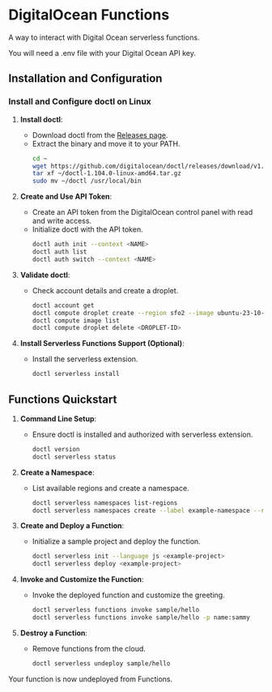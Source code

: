 # DigitalOcean Functions

A way to interact with Digital Ocean serverless functions.

You will need a .env file with your Digital Ocean API key.

## Installation and Configuration

### Install and Configure doctl on Linux

1. **Install doctl**:
   - Download doctl from the [Releases page](https://github.com/digitalocean/doctl/releases).
   - Extract the binary and move it to your PATH.
     ```sh
     cd ~
     wget https://github.com/digitalocean/doctl/releases/download/v1.104.0/doctl-1.104.0-linux-amd64.tar.gz
     tar xf ~/doctl-1.104.0-linux-amd64.tar.gz
     sudo mv ~/doctl /usr/local/bin
     ```

2. **Create and Use API Token**:
   - Create an API token from the DigitalOcean control panel with read and write access.
   - Initialize doctl with the API token.
     ```sh
     doctl auth init --context <NAME>
     doctl auth list
     doctl auth switch --context <NAME>
     ```

3. **Validate doctl**:
   - Check account details and create a droplet.
     ```sh
     doctl account get
     doctl compute droplet create --region sfo2 --image ubuntu-23-10-x64 --size s-1vcpu-1gb <DROPLET-NAME>
     doctl compute image list
     doctl compute droplet delete <DROPLET-ID>
     ```

4. **Install Serverless Functions Support (Optional)**:
   - Install the serverless extension.
     ```sh
     doctl serverless install
     ```

## Functions Quickstart

1. **Command Line Setup**:
   - Ensure doctl is installed and authorized with serverless extension.
     ```sh
     doctl version
     doctl serverless status
     ```

2. **Create a Namespace**:
   - List available regions and create a namespace.
     ```sh
     doctl serverless namespaces list-regions
     doctl serverless namespaces create --label example-namespace --region nyc1
     ```

3. **Create and Deploy a Function**:
   - Initialize a sample project and deploy the function.
     ```sh
     doctl serverless init --language js <example-project>
     doctl serverless deploy <example-project>
     ```

4. **Invoke and Customize the Function**:
   - Invoke the deployed function and customize the greeting.
     ```sh
     doctl serverless functions invoke sample/hello
     doctl serverless functions invoke sample/hello -p name:sammy
     ```

5. **Destroy a Function**:
   - Remove functions from the cloud.
     ```sh
     doctl serverless undeploy sample/hello
     ```

Your function is now undeployed from Functions.